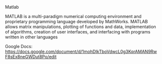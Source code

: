 Matlab

MATLAB is a multi-paradigm numerical computing environment and proprietary programming language developed by MathWorks. MATLAB allows matrix manipulations, plotting of functions and data, implementation of algorithms, creation of user interfaces, and interfacing with programs written in other languages


Google Docs:
https://docs.google.com/document/d/1mohDIkTboVdwcL0g3KqrAMAN9RwF8sEx8neGWDut8Po/edit



